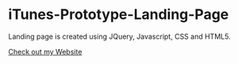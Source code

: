 # iTunes-Prototype-Landing-Page
Landing page is created using JQuery, Javascript, CSS and HTML5.

<a href="https://bladeroy.github.io/iTunes-Prototype-Landing-Page/">Check out my Website</a>
